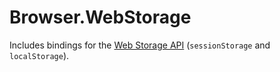 # Browser.WebStorage

Includes bindings for the [Web Storage API](https://developer.mozilla.org/en-US/docs/Web/API/Web_Storage_API) (`sessionStorage` and `localStorage`).